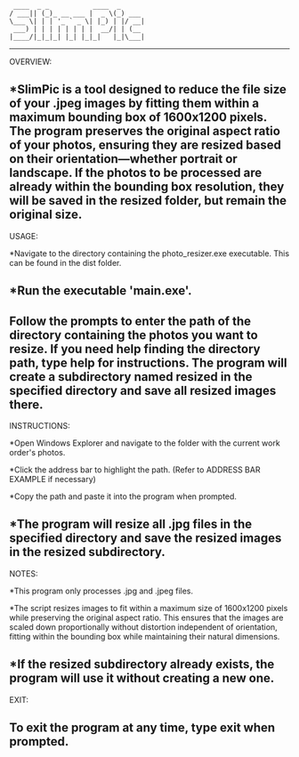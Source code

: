 	
	 ____  _ _           ____  _      
	/ ___|| (_)_ __ ___ |  _ \(_) ___ 
	\___ \| | | '_ ` _ \| |_) | |/ __|
	 ___) | | | | | | | |  __/| | (__ 
	|____/|_|_|_| |_| |_|_|   |_|\___|
                                   


-----------------------------------------------------------------------------------------------------------------------------

OVERVIEW:

*SlimPic is a tool designed to reduce the file size of your .jpeg images by fitting them within a maximum 
bounding box of 1600x1200 pixels. The program preserves the original aspect ratio of your photos, ensuring they are 
resized based on their orientation—whether portrait or landscape. If the photos to be processed are already within
the bounding box resolution, they will be saved in the resized folder, but remain the original size.
-----------------------------------------------------------------------------------------------------------------------------

USAGE:

*Navigate to the directory containing the photo_resizer.exe executable. This can be found in the dist folder.

*Run the executable 'main.exe'.
-----------------------------------------------------------------------------------------------------------------------------

Follow the prompts to enter the path of the directory containing the photos you want to resize. If you need help finding the directory path, type help for instructions.
The program will create a subdirectory named resized in the specified directory and save all resized images there.
-----------------------------------------------------------------------------------------------------------------------------

INSTRUCTIONS:

*Open Windows Explorer and navigate to the folder with the current work order's photos.

*Click the address bar to highlight the path. (Refer to ADDRESS BAR EXAMPLE if necessary)

*Copy the path and paste it into the program when prompted.

*The program will resize all .jpg files in the specified directory and save the resized images in the resized subdirectory.
-----------------------------------------------------------------------------------------------------------------------------

NOTES:

*This program only processes .jpg and .jpeg files.

*The script resizes images to fit within a maximum size of 1600x1200 pixels while preserving the original aspect ratio. This ensures that the images are scaled down proportionally 
without distortion independent of orientation, fitting within the bounding box while maintaining their natural dimensions.

*If the resized subdirectory already exists, the program will use it without creating a new one.
-----------------------------------------------------------------------------------------------------------------------------

EXIT:

To exit the program at any time, type exit when prompted.
-----------------------------------------------------------------------------------------------------------------------------

